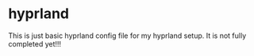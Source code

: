 # hyprland
This is just basic hyprland config file for my hyprland setup. It is not fully completed yet!!!
